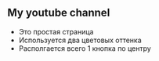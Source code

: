 ##  My youtube channel

- Это простая страница
- Используется два цветовых оттенка
- Располгается всего 1 кнопка по центру 
